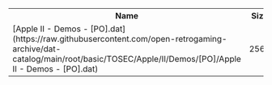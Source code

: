 <table>
<tr><th>Name</th><th>Size</th></tr>
<tr><td>[Apple II - Demos - [PO].dat](https://raw.githubusercontent.com/open-retrogaming-archive/dat-catalog/main/root/basic/TOSEC/Apple/II/Demos/[PO]/Apple II - Demos - [PO].dat)</td><td>2566</td></tr>
</table>

